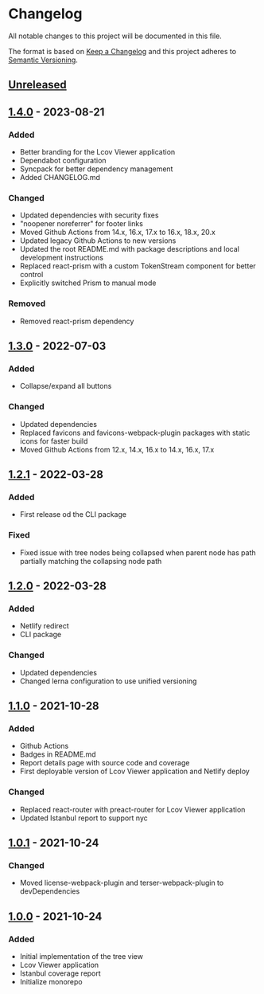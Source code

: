 # Changelog

All notable changes to this project will be documented in this file.

The format is based on [Keep a Changelog](http://keepachangelog.com/)
and this project adheres to [Semantic Versioning](http://semver.org/).

## [Unreleased]

## [1.4.0] - 2023-08-21
### Added
* Better branding for the Lcov Viewer application
* Dependabot configuration
* Syncpack for better dependency management
* Added CHANGELOG.md

### Changed
* Updated dependencies with security fixes
* "noopener noreferrer" for footer links
* Moved Github Actions from 14.x, 16.x, 17.x to 16.x, 18.x, 20.x
* Updated legacy Github Actions to new versions
* Updated the root README.md with package descriptions and local development instructions
* Replaced react-prism with a custom TokenStream component for better control
* Explicitly switched Prism to manual mode

### Removed
* Removed react-prism dependency

## [1.3.0] - 2022-07-03
### Added
* Collapse/expand all buttons

### Changed
* Updated dependencies
* Replaced favicons and favicons-webpack-plugin packages with static icons for faster build
* Moved Github Actions from 12.x, 14.x, 16.x to 14.x, 16.x, 17.x

## [1.2.1] - 2022-03-28
### Added
* First release od the CLI package

### Fixed
* Fixed issue with tree nodes being collapsed when parent node has path partially matching the collapsing node path

## [1.2.0] - 2022-03-28
### Added
* Netlify redirect
* CLI package

### Changed
* Updated dependencies
* Changed lerna configuration to use unified versioning

## [1.1.0] - 2021-10-28
### Added
* Github Actions
* Badges in README.md
* Report details page with source code and coverage
* First deployable version of Lcov Viewer application and Netlify deploy

### Changed
* Replaced react-router with preact-router for Lcov Viewer application
* Updated Istanbul report to support nyc

## [1.0.1] - 2021-10-24
### Changed
* Moved license-webpack-plugin and terser-webpack-plugin to devDependencies

## [1.0.0] - 2021-10-24
### Added
* Initial implementation of the tree view
* Lcov Viewer application
* Istanbul coverage report
* Initialize monorepo

[//]: # (Reference links)

[Unreleased]: https://github.com/eugenezinovyev/lcov-viewer/compare/v1.4.0...HEAD
[1.4.0]: https://github.com/eugenezinovyev/lcov-viewer/compare/v1.3.0...v1.4.0
[1.3.0]: https://github.com/eugenezinovyev/lcov-viewer/compare/v1.2.1...v1.3.0
[1.2.1]: https://github.com/eugenezinovyev/lcov-viewer/compare/v1.2.0...v1.2.1
[1.2.0]: https://github.com/eugenezinovyev/lcov-viewer/compare/v1.1.0...v1.2.0
[1.1.0]: https://github.com/eugenezinovyev/lcov-viewer/compare/v1.0.1...v1.1.0
[1.0.1]: https://github.com/eugenezinovyev/lcov-viewer/compare/v1.0.0...v1.0.1
[1.0.0]: https://github.com/eugenezinovyev/lcov-viewer/releases/tag/v1.0.0
